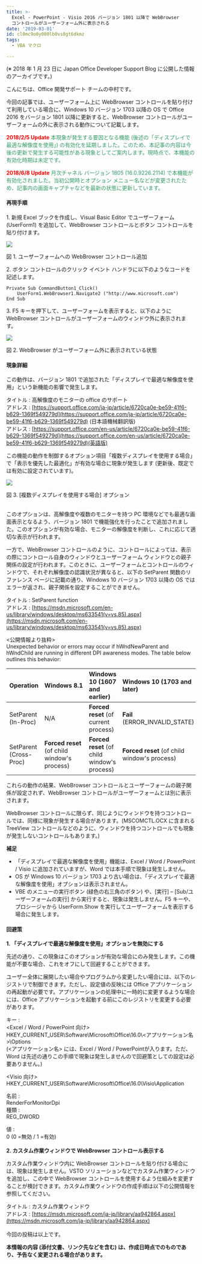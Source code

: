 ```yaml
---
title: >-
  Excel - PowerPoint - Visio 2016 バージョン 1801 以降で WebBrowser
  コントロールがユーザーフォーム外に表示される
date: '2019-03-01'
id: cl0mc9o0y000lb0vs0gt6dkmz
tags:
  - VBA マクロ

---
```


(※ 2018 年 1 月 23 日に Japan Office Developer Support Blog に公開した情報のアーカイブです。)

こんにちは、Office 開発サポート チームの中村です。

今回の記事では、ユーザーフォーム上に WebBrowser コントロールを貼り付けて利用している場合に、Windows 10 バージョン 1703 以降の OS で Office 2016 をバージョン 1801 以降に更新すると、WebBrowser コントロールがユーザーフォームの外に表示される動作について記載します。

<span style="color:#FF0000">**2018/2/5 Update**</span>
<span style="color:#339966">本現象が発生する要因となる機能 (後述の「ディスプレイで最適な解像度を使用」) の有効化を延期しました。このため、本記事の内容は今後の更新で発生する可能性がある現象としてご案内します。現時点で、本機能の有効化時期は未定です。</span>

<span style="color:#FF0000">**2018/6/8 Update**</span>
<span style="color:#339966">月次チャネル バージョン 1805 (16.0.9226.2114) で本機能が有効化されました。当初公開時とオプション メニュー名などが変更されたため、記事内の画面キャプチャなどを最新の状態に更新しています。</span>

#### **再現手順**

1\. 新規 Excel ブックを作成し、Visual Basic Editor でユーザーフォーム (UserForm1) を追加して、WebBrowser コントロールとボタン コントロールを貼り付けます。

![](image1.png)

図 1. ユーザーフォームへの WebBrowser コントロール追加

2\. ボタン コントロールのクリック イベント ハンドラに以下のようなコードを記述します。

```
Private Sub CommandButton1_Click()
    UserForm1.WebBrowser1.Navigate2 ("http://www.microsoft.com")
End Sub
```
  

3\. F5 キーを押下して、ユーザーフォームを表示すると、以下のように WebBrowser コントロールがユーザーフォームのウィンドウ外に表示されます。

![](image2.png)

図 2. WebBrowser がユーザーフォーム外に表示されている状態

#### **現象詳細**

この動作は、バージョン 1801 で追加された「ディスプレイで最適な解像度を使用」という新機能の影響で発生します。

タイトル : 高解像度のモニターの office のサポート  
アドレス : [https://support.office.com/ja-jp/article/6720ca0e-be59-41f6-b629-1369f549279d](https://support.office.com/ja-jp/article/6720ca0e-be59-41f6-b629-1369f549279d) (日本語機械翻訳版)  
アドレス : [https://support.office.com/en-us/article/6720ca0e-be59-41f6-b629-1369f549279d](https://support.office.com/en-us/article/6720ca0e-be59-41f6-b629-1369f549279d)(英語版)

この機能の動作を制御するオプション項目「複数ディスプレイを使用する場合」で「表示を優先した最適化」が有効な場合に現象が発生します (更新後、既定では有効に設定されています)。

![](image3.png)

図 3. \[複数ディスプレイを使用する場合\] オプション

   
このオプションは、高解像度や複数のモニターを持つ PC 環境などでも最適な画面表示となるよう、バージョン 1801 で機能強化を行ったことで追加されました。このオプションが有効な場合、モニターの解像度を判断し、これに応じて適切な表示が行われます。

一方で、WebBrowser コントロールのように、コントロールによっては、表示の際にコントロール自身のウィンドウとユーザーフォーム ウィンドウとの親子関係の設定が行われます。このときに、ユーザーフォームとコントロールのウィンドウで、それぞれ解像度の認識状況が異なると、以下の SetParent 関数のリファレンス ページに記載の通り、Windows 10 バージョン 1703 以降の OS ではエラーが返され、親子関係を設定することができません。

タイトル : SetParent function  
アドレス : [https://msdn.microsoft.com/en-us/library/windows/desktop/ms633541(v=vs.85).aspx](https://msdn.microsoft.com/en-us/library/windows/desktop/ms633541(v=vs.85).aspx)

<公開情報より抜粋>  
Unexpected behavior or errors may occur if hWndNewParent and hWndChild are running in different DPI awareness modes. The table below outlines this behavior:

|**Operation**|**Windows 8.1**|**Windows 10 (1607 and earlier)**|**Windows 10 (1703 and later)**|
|:---|:---|:---|:---|
|SetParent (In-Proc)|N/A|**Forced reset** (of current process)|**Fail** (ERROR\_INVALID\_STATE)|
|SetParent (Cross-Proc)|**Forced reset** (of child window's process)|**Forced reset** (of child window's process)|**Forced reset** (of child window's process)|


これらの動作の結果、WebBrowser コントロールとユーザーフォームの親子関係が設定されず、WebBrowser コントロールがユーザーフォームとは別に表示されます。

WebBrowser コントロールに限らず、同じようにウィンドウを持つコントロールでは、同様に現象が発生する場合があります。(MSCOMCTL.OCX に含まれる TreeView コントロールなどのように、ウィンドウを持つコントロールでも現象が発生しないコントロールもあります。)

**補足**

*   「ディスプレイで最適な解像度を使用」機能は、Excel / Word / PowerPoint / Visio に追加されていますが、Word では本手順で現象は発生しません。
*   OS が Windows 10 バージョン 1703 より古い場合は、「ディスプレイで最適な解像度を使用」オプションは表示されません。
*   VBE のメニューの実行ボタン (緑色の右三角のボタン) や、\[実行\] – \[Sub/ユーザーフォームの実行\] から実行すると、現象は発生しません。F5 キーや、プロシージャから UserForm.Show を実行してユーザーフォームを表示する場合に発生します。

#### **回避策**

**1\. 「ディスプレイで最適な解像度を使用」オプションを無効にする**

先述の通り、この現象はこのオプションが有効な場合にのみ発生します。この機能が不要な場合、これをオフにして回避することができます。

ユーザー全体に展開したい場合やプログラムから変更したい場合には、以下のレジストリで制御できます。ただし、設定値の反映には Office アプリケーションの再起動が必要です。アプリケーションの処理中に一時的に変更するような場合には、Office アプリケーションを起動する前にこのレジストリを変更する必要があります。

キー :  
<Excel / Word / PowerPoint 向け>  
HKEY\_CURRENT\_USER\\Software\\Microsoft\\Office\\16.0\\<アプリケーション名>\\Options  
(<アプリケーション名> には、Excel / Word / PowerPointが入ります。ただ、Word は先述の通りこの手順で現象は発生しませんので回避策としての設定は必要ありません。)

<Visio 向け>  
HKEY\_CURRENT\_USER\\Software\\Microsoft\\Office\\16.0\\Visio\\Application

名前 :  
RenderForMonitorDpi  
種類 :  
REG\_DWORD

値 :  
0 (0 =無効 / 1 =有効)  
   
**2\. カスタム作業ウィンドウで** **WebBrowser** **コントロール表示する**

カスタム作業ウィンドウ内に WebBrowser コントロールを貼り付ける場合には、現象は発生しません。VSTO ソリューションなどでカスタム作業ウィンドウを追加し、この中で WebBrowser コントロールを使用するよう仕組みを変更することが検討できます。カスタム作業ウィンドウの作成手順は以下の公開情報を参照してください。

タイトル : カスタム作業ウィンドウ  
アドレス : [https://msdn.microsoft.com/ja-jp/library/aa942864.aspx](https://msdn.microsoft.com/ja-jp/library/aa942864.aspx)  
   
今回の投稿は以上です。

**本情報の内容 (添付文書、リンク先などを含む) は、作成日時点でのものであり、予告なく変更される場合があります。**